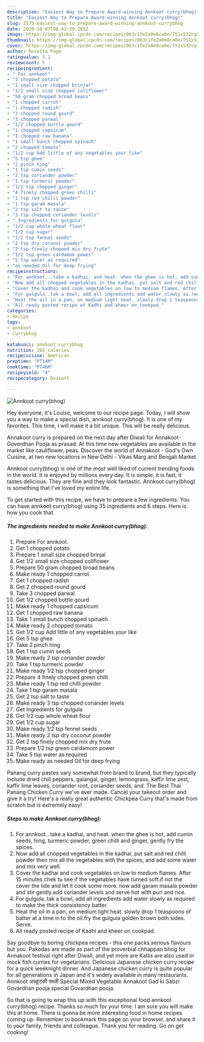 ```yaml
---
description: "Easiest Way to Prepare Award-winning Annkoot curry(bhog)"
title: "Easiest Way to Prepare Award-winning Annkoot curry(bhog)"
slug: 3575-easiest-way-to-prepare-award-winning-annkoot-currybhog
date: 2020-10-07T06:43:29.285Z
image: https://img-global.cpcdn.com/recipes/063c1fe2a0e8ca0e/751x532cq70/annkoot-currybhog-recipe-main-photo.jpg
thumbnail: https://img-global.cpcdn.com/recipes/063c1fe2a0e8ca0e/751x532cq70/annkoot-currybhog-recipe-main-photo.jpg
cover: https://img-global.cpcdn.com/recipes/063c1fe2a0e8ca0e/751x532cq70/annkoot-currybhog-recipe-main-photo.jpg
author: Rosetta Page
ratingvalue: 3.1
reviewcount: 5
recipeingredient:
- " For annkoot"
- "1 chopped potato"
- "1 small size chopped brinjal"
- "1/2 small size chopped coliflower"
- "50 gram chopped broad beans"
- "1 chopped carrot"
- "1 chopped radish"
- "2 chopped round gourd"
- "3 chopped parwal"
- "1/2 chopped bottle gourd"
- "1 chopped capsicum"
- "1 chopped raw banana"
- "1 small bunch chopped spinach"
- "2 chopped tomato"
- "1/2 cup Add little of any vegetables your like"
- "5 tsp ghee"
- "2 pinch hing"
- "1 tsp cumin seeds"
- "2 tsp coriander powder"
- "1 tsp turmeric powder"
- "1/2 tsp chopped ginger"
- "4 finely chopped green chilli"
- "1 tsp red chilli powder"
- "1 tsp garam masala"
- "2 tsp salt to taste"
- "3 tsp chopped coriander levels"
- " Ingredients for gulgula"
- "1/2 cup whole wheat flour"
- "1/2 cup sugar"
- "1/2 tsp fennel seeds"
- "2 tsp dry coconut powder"
- "2 tsp finely chopped mix dry frute"
- "1/2 tsp green cardamom power"
- "5 tsp water as required"
- "as needed Oil for deep frying"
recipeinstructions:
- "For annkoot...take a kadhai, and heat. when the ghee is hot, add cumin seeds, hing, turmeric powder, green chilli and ginger, gently fry the spices."
- "Now add all chopped vegetables in the kadhai. put salt and red chilli powder then mix all the vegetables with the spices, and add some water and mix very well."
- "Cover the kadhai and cook vegetables on low to medium flames. After 15 minutes chek tu see if the vegetables have turned soft.if not the cover the lide and let it cook some more. now add garam masala powder and stir gently.add coriander levels and serve hot with puri and rice."
- "For gulgula..tak a bowl, add all ingredients add water slowly as required to make the thick consistency batter."
- "Heat the oil in a pan, on medium light heat. slowly drop 1 teaspoons of batter at a time in to the oil.fry the gulgula golden brown both sides. Serve."
- "All ready posted recipe of Kadhi and kheer on cookpad."
categories:
- Recipe
tags:
- annkoot
- currybhog

katakunci: annkoot currybhog 
nutrition: 265 calories
recipecuisine: American
preptime: "PT14M"
cooktime: "PT46M"
recipeyield: "4"
recipecategory: Dessert

---
```



![Annkoot curry(bhog)](https://img-global.cpcdn.com/recipes/063c1fe2a0e8ca0e/751x532cq70/annkoot-currybhog-recipe-main-photo.jpg)

Hey everyone, it's Louise, welcome to our recipe page. Today, I will show you a way to make a special dish, annkoot curry(bhog). It is one of my favorites. This time, I will make it a bit unique. This will be really delicious.

Annakoot curry is prepared on the next day after Diwali for Annakoot-Goverdhan Pooja as prasad. At this time new vegetables are available in the market like cauliflower, peas. Discover the world of Annakoot - God&#39;s Own Cuisine, at two new locations in New Delhi - Vikas Marg and Bengali Market.

Annkoot curry(bhog) is one of the most well liked of current trending foods in the world. It is enjoyed by millions every day. It is simple, it is fast, it tastes delicious. They are fine and they look fantastic. Annkoot curry(bhog) is something that I've loved my entire life.


To get started with this recipe, we have to prepare a few ingredients. You can have annkoot curry(bhog) using 35 ingredients and 6 steps. Here is how you cook that.

<!--inarticleads1-->

##### The ingredients needed to make Annkoot curry(bhog):

1. Prepare  For annkoot.
1. Get 1 chopped potato
1. Prepare 1 small size chopped brinjal
1. Get 1/2 small size chopped coliflower
1. Prepare 50 gram chopped broad beans
1. Make ready 1 chopped carrot
1. Get 1 chopped radish
1. Get 2 chopped round gourd
1. Take 3 chopped parwal
1. Get 1/2 chopped bottle gourd
1. Make ready 1 chopped capsicum
1. Get 1 chopped raw banana
1. Take 1 small bunch chopped spinach
1. Make ready 2 chopped tomato
1. Get 1/2 cup Add little of any vegetables your like
1. Get 5 tsp ghee
1. Take 2 pinch hing
1. Get 1 tsp cumin seeds
1. Make ready 2 tsp coriander powder
1. Take 1 tsp turmeric powder
1. Make ready 1/2 tsp chopped ginger
1. Prepare 4 finely chopped green chilli
1. Make ready 1 tsp red chilli powder
1. Take 1 tsp garam masala
1. Get 2 tsp salt to taste
1. Make ready 3 tsp chopped coriander levels
1. Get  Ingredients for gulgula
1. Get 1/2 cup whole wheat flour
1. Get 1/2 cup sugar
1. Make ready 1/2 tsp fennel seeds
1. Make ready 2 tsp dry coconut powder
1. Get 2 tsp finely chopped mix dry frute
1. Prepare 1/2 tsp green cardamom power
1. Take 5 tsp water as required
1. Make ready as needed Oil for deep frying


Panang curry pastes vary somewhat from brand to brand, but they typically include dried chili peppers, galangal, ginger, lemongrass, kaffir lime zest, kaffir lime leaves, coriander root, coriander seeds, and. The Best Thai Panang Chicken Curry we&#39;ve ever made. Cancel your takeout order and give it a try! Here&#39;s a really great authentic Chickpea Curry that&#39;s made from scratch but is extremely easy! 

<!--inarticleads2-->

##### Steps to make Annkoot curry(bhog):

1. For annkoot...take a kadhai, and heat. when the ghee is hot, add cumin seeds, hing, turmeric powder, green chilli and ginger, gently fry the spices.
1. Now add all chopped vegetables in the kadhai. put salt and red chilli powder then mix all the vegetables with the spices, and add some water and mix very well.
1. Cover the kadhai and cook vegetables on low to medium flames. After 15 minutes chek tu see if the vegetables have turned soft.if not the cover the lide and let it cook some more. now add garam masala powder and stir gently.add coriander levels and serve hot with puri and rice.
1. For gulgula..tak a bowl, add all ingredients add water slowly as required to make the thick consistency batter.
1. Heat the oil in a pan, on medium light heat. slowly drop 1 teaspoons of batter at a time in to the oil.fry the gulgula golden brown both sides. Serve.
1. All ready posted recipe of Kadhi and kheer on cookpad.


Say goodbye to boring chickpea recipes - this one packs serious flavours but you. Pakodas are made as part of the proverbial chhappan bhog for Annakoot festival right after Diwali, and yet more are Katlis are also used in mock fish curries for vegetarians. Delicious Japanese chicken curry recipe for a quick weeknight dinner. And Japanese chicken curry is quite popular for all generations in Japan and it&#39;s widely available in many restaurants. Annkoot अन्न्कूटकी सब्ज़ी Special Mixed Vegetable Annakoot Gad ki Sabzi Govardhan pooja special Govardhan pooja. 

So that is going to wrap this up with this exceptional food annkoot curry(bhog) recipe. Thanks so much for your time. I am sure you will make this at home. There is gonna be more interesting food in home recipes coming up. Remember to bookmark this page on your browser, and share it to your family, friends and colleague. Thank you for reading. Go on get cooking!
